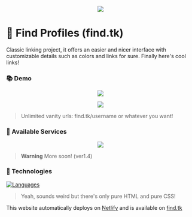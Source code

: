 <p align="center">
  <img src="https://cdn.discordapp.com/attachments/745937151094423642/1036980969439232151/1667305899840.png" />
</p>

# 🌠 Find Profiles (find.tk)

Classic linking project, it offers an easier and nicer interface with customizable details such as colors and links for sure. Finally here's cool links!

### 📚 Demo

<p align="center">
  <img src="https://cdn.discordapp.com/attachments/745937151094423642/998667861662896239/chrome_g08QFIL1hJ.png" />                          
</p>

<p align="center">
  <img src="https://cdn.discordapp.com/attachments/745937151094423642/998661430947622992/chrome_e5aDCTskis.gif" />
</p>

> Unlimited vanity urls: find.tk/username or whatever you want!

### 🎨 Available Services

<p align="center">
  <img src="https://cdn.discordapp.com/attachments/745937151094423642/998677459295817860/chrome_ToxRcHRXZ5.gif" />
</p>

> **Warning** More soon! (ver1.4)

### 🧬 Technologies

[![Languages](https://skillicons.dev/icons?i=html,css,js,scss)](https://skillicons.dev)

> Yeah, sounds weird but there's only pure HTML and pure CSS!

This website automatically deploys on [Netlify](https://find.tk) and is available on [find.tk](https://find.tk/)
